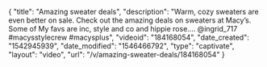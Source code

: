 {
    "title": "Amazing sweater deals",
    "description": "Warm, cozy sweaters are even better on sale. Check out the amazing deals on sweaters at Macy’s. Some of My favs are inc, style and co and hippie rose.... @ingrid_717 #macysstylecrew #macysplus",
    "videoid": "184168054",
    "date_created": "1542945939",
    "date_modified": "1546466792",
    "type": "captivate",
    "layout": "video",
    "url": "\/v\/amazing-sweater-deals\/184168054"
}
